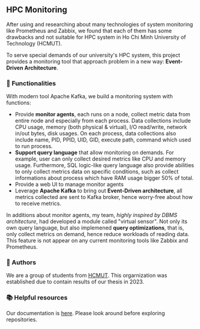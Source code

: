 ## HPC Monitoring

After using and researching about many technologies of system monitoring like Prometheus and Zabbix, we found that each of them has some drawbacks and not suitable for HPC system in Ho Chi Minh University of Technology (HCMUT).

To serve special demands of our university's HPC system, this project provides a monitoring tool that approach problem in a new way: **Event-Driven Architecture**.

### 🚀 Functionalities

With modern tool Apache Kafka, we build a monitoring system with functions:

- Provide **monitor agents**, each runs on a node, collect metric data from entire node and especially from each process. Data collections include CPU usage, memory (both physical & virtual), I/O read/write, network in/out bytes, disk usages. On each process, data collections also include name, PID, PPID, UID, GID, execute path, command which used to run process.
- **Support query language** that allow monitoring on demands. For example, user can only collect desired metrics like CPU and memory usage. Furthermore, SQL logic-like query language also provide abilities to only collect metrics data on specific conditions, such as collect informations about process which have RAM usage bigger 50% of total.
- Provide a web UI to manage monitor agents
- Leverage **Apache Kafka** to bring out **Event-Driven architecture**, all metrics collected are sent to Kafka broker, hence worry-free about how to receive metrics.

In additions about monitor agents, my team, _highly inspired by DBMS architecture_, had developed a module called "virtual sensor". Not only its own query language, but also implemened **query optimizations**, that is, only collect metrics on demand, hence reduce workloads of reading data. This feature is not appear on any current monitoring tools like Zabbix and Prometheus.
<!-- Contribution guidelines - how can the community get involved? -->

### 🐧 Authors

We are a group of students from [HCMUT](https://hcmut.edu.vn). This orgarnization was established due to contain results of our thesis in 2023.

### 📚 Helpful resources

Our documentation is [here](https://hpcmonitoring.github.io/docs). Please look around before exploring repositories.

<!-- 🍿 Fun facts - what does your team eat for breakfast? -->
